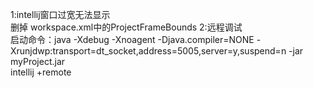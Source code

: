 1:intellij窗口过宽无法显示  
    删掉 workspace.xml中的ProjectFrameBounds
2:远程调试  
    启动命令：java -Xdebug -Xnoagent -Djava.compiler=NONE -Xrunjdwp:transport=dt_socket,address=5005,server=y,suspend=n -jar myProject.jar   
    intellij +remote  
     
